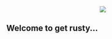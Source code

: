 <center>
  <img src="https://www.rust-lang.org/static/images/rust-logo-blk.svg" />
</center>

## Welcome to get rusty...
